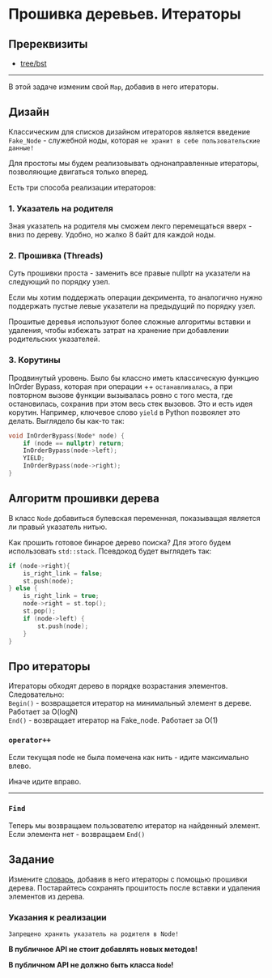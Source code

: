 # Прошивка деревьев. Итераторы

## Пререквизиты

- [tree/bst](/tasks/tree/bst)

---

В этой задаче изменим свой `Map`, добавив в него итераторы.

## Дизайн

Классическим для списков дизайном итераторов является введение `Fake_Node` - служебной ноды, которая `не хранит в себе пользовательские данные!`

Для простоты мы будем реализовывать однонаправленные итераторы, позволяющие двигаться только вперед.

Есть три способа реализации итераторов:

### 1. Указатель на родителя
Зная указатель на родителя мы сможем лекго перемещаться вверх - вниз по дереву. Удобно, но жалко 8 байт для каждой ноды.

### 2. Прошивка (Threads)

Суть прошивки проста - заменить все правые nullptr на указатели на следующий по порядку узел.

Если мы хотим поддержать операции декримента, то аналогично нужно поддержать пустые левые указатели на предыдущий по порядку узел.

Прошитые деревья используют более сложные алгоритмы вставки и удаления, чтобы избежать затрат на хранение при добавлении родительских указателей. 

### 3. Корутины

Продвинутый уровень. Было бы классно иметь классическую функцию InOrder Bypass, которая при операции ++ `останавливалась`, а при повторном вызове функции вызывалась ровно с того места, где остановилась, сохранив при этом весь стек вызовов. Это и есть идея корутин. Например, ключевое слово `yield` в Python позвоялет это делать. Выглядело бы как-то так:
```c++
void InOrderBypass(Node* node) {
    if (node == nullptr) return;
    InOrderBypass(node->left);
    YIELD;
    InOrderBypass(node->right);
}
```


## Алгоритм прошивки дерева
В класс `Node` добавиться булевская переменная, показыващая является ли правый указатель нитью.

Как прошить готовое бинарое дерево поиска? Для этого будем использовать `std::stack`. Псевдокод будет выглядеть так:
```C++
if (node->right){
    is_right_link = false;
    st.push(node);
} else {
    is_right_link = true;
    node->right = st.top();
    st.pop();
    if (node->left) {
        st.push(node);
    }
}
```

## Про итераторы

Итераторы обходят дерево в порядке возрастания элементов. Следовательно:   
`Begin()` - возвращается итератор на минимальный элемент в дереве. Работает за O(logN)   
`End()` - возвращает итератор на Fake_node. Работает за O(1)   

### `operator++`
Если текущая node не была помечена как нить - идите максимально влево.

Иначе идите вправо.

---
### `Find`
Теперь мы возвращаем пользователю итератор на найденный элемент. Если элемента нет - возвращаем `End()`

## Задание

Измените [словарь](map.hpp), добавив в него итераторы с помощью прошивки дерева. Постарайтесь сохранять прошитость после вставки и удаления элементов из дерева.

### Указания к реализации

`Запрещено хранить указатель на родителя в Node!`

**В публичное API не стоит добавлять новых методов!**

**В публичном API не должно быть класса `Node`!**